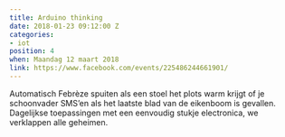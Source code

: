 ```yaml
---
title: Arduino thinking
date: 2018-01-23 09:12:00 Z
categories:
- iot
position: 4
when: Maandag 12 maart 2018
link: https://www.facebook.com/events/225486244661901/
---
```


Automatisch Febrèze spuiten als een stoel het plots warm krijgt of je schoonvader SMS’en als het laatste blad van de eikenboom is gevallen. Dagelijkse toepassingen met een eenvoudig stukje electronica, we verklappen alle geheimen.
